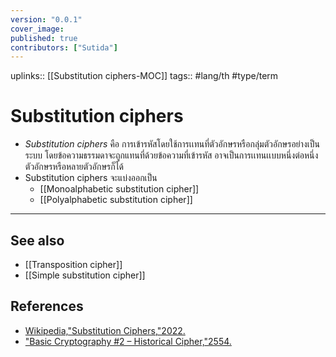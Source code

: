 ```yaml
---
version: "0.0.1"
cover_image:
published: true
contributors: ["Sutida"]
---
```

uplinks:: [[Substitution ciphers-MOC]]
tags:: #lang/th #type/term 

# Substitution ciphers
- *Substitution ciphers* คือ การเข้ารหัสโดยใช้การเเทนที่ตัวอักษรหรือกลุ่มตัวอักษรอย่างเป็นระบบ โดยข้อความธรรมดาจะถูกแทนที่ด้วยข้อความที่เข้ารหัส    อาจเป็นการเเทนเเบบหนึ่งต่อหนึ่งตัวอักษรหรือหลายตัวอักษรก็ได้
-  Substitution ciphers  จะแบ่งออกเป็น 
	- [[Monoalphabetic substitution cipher]]
	- [[Polyalphabetic substitution cipher]]
---
## See also
- [[Transposition cipher]]
- [[Simple substitution cipher]]
## References
- [Wikipedia,"Substitution Ciphers,"2022.](https://en.wikipedia.org/wiki/Substitution_cipher)
- ["Basic Cryptography #2 – Historical Cipher,"2554.](https://kungfusecurity.wordpress.com/tag/substitution-cipher/)

